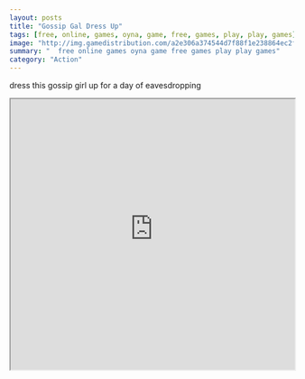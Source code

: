 ```yaml
---
layout: posts
title: "Gossip Gal Dress Up"
tags: [free, online, games, oyna, game, free, games, play, play, games]
image: "http://img.gamedistribution.com/a2e306a374544d7f88f1e238864ec2fd.jpg"
summary: "  free online games oyna game free games play play games"
category: "Action"
---
```


dress this gossip girl up for a day of eavesdropping

<iframe width="100%" height="480px;" src="http://flash.gamedistribution.com?game=a2e306a374544d7f88f1e238864ec2fd"></iframe>